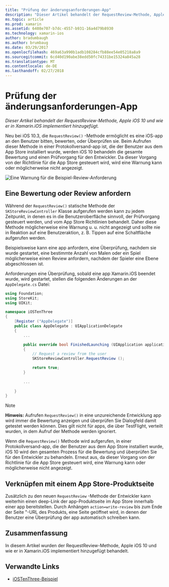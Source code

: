 ```yaml
---
title: "Prüfung der änderungsanforderungen-App"
description: "Dieser Artikel behandelt der RequestReview-Methode, Apple iOS 10 und wie er in Xamarin.iOS implementiert hinzugefügt."
ms.topic: article
ms.prod: xamarin
ms.assetid: 6408e707-b7dc-4557-b931-16a4d79b8930
ms.technology: xamarin-ios
author: bradumbaugh
ms.author: brumbaug
ms.date: 03/29/2017
ms.openlocfilehash: 469a63a990b1adb108284cfb88ee54e05218a8a9
ms.sourcegitcommit: 6cd40d190abe38edd50fc74331be15324a845a28
ms.translationtype: MT
ms.contentlocale: de-DE
ms.lasthandoff: 02/27/2018
---
```

# <a name="request-app-review"></a>Prüfung der änderungsanforderungen-App

_Dieser Artikel behandelt der RequestReview-Methode, Apple iOS 10 und wie er in Xamarin.iOS implementiert hinzugefügt._

Neu bei iOS 10.3, die `RequestReview()` -Methode ermöglicht es eine iOS-app an den Benutzer bitten, bewerten, oder Überprüfen sie. Beim Aufrufen dieser Methode in einer Protokollversand-app ist, die der Benutzer aus dem App Store installiert wurde, werden iOS 10 behandeln die gesamte Bewertung und einen Prüfvorgang für den Entwickler. Da dieser Vorgang von der Richtlinie für die App Store gesteuert wird, wird eine Warnung kann oder möglicherweise nicht angezeigt.

![](request-app-review-images/review01.png "Eine Warnung für die Beispiel-Review-Anforderung")

## <a name="requesting-a-rating-or-review"></a>Eine Bewertung oder Review anfordern

Während der `RequestReview()` statische Methode der `SKStoreReviewController` Klasse aufgerufen werden kann zu jedem Zeitpunkt, in denen es in die Benutzeroberfläche sinnvoll, der Prüfvorgang gesteuert werden, und vom App Store Richtlinien behandelt. Daher diese Methode möglicherweise eine Warnung u. u. nicht angezeigt und sollte nie in Reaktion auf eine Benutzeraktion, z. B. Tippen auf eine Schaltfläche aufgerufen werden.

Beispielsweise kann eine app anfordern, eine Überprüfung, nachdem sie wurde gestartet, eine bestimmte Anzahl von Malen oder ein Spiel möglicherweise einen Review anfordern, nachdem der Spieler eine Ebene abgeschlossen ist.

Anforderungen eine Überprüfung, sobald eine app Xamarin.iOS beendet wurde, wird gestartet, stellen die folgenden Änderungen an der `AppDelegate.cs` Datei:

```csharp
using Foundation;
using StoreKit;
using UIKit;

namespace iOSTenThree
{
    [Register ("AppDelegate")]
    public class AppDelegate : UIApplicationDelegate
    {
        ...

        public override bool FinishedLaunching (UIApplication application, NSDictionary launchOptions)
        {
            // Request a review from the user
            SKStoreReviewController.RequestReview ();

            return true;
        }
        
        ...
        
    }
}
```

> [!NOTE]
> **Hinweis:** Aufrufen `RequestReview()` in eine unzureichende Entwicklung app wird immer die Bewertung anzeigen und überprüfen Sie Dialogfeld damit getestet werden können. Dies gilt nicht für apps, die über TestFlight, verteilt wurden, in dem Aufruf der Methode werden ignoriert.

Wenn die `RequestReview()` Methode wird aufgerufen, in einer Protokollversand-app, die der Benutzer aus dem App Store installiert wurde, iOS 10 wird den gesamten Prozess für die Bewertung und überprüfen Sie für den Entwickler zu behandeln. Erneut aus, da dieser Vorgang von der Richtlinie für die App Store gesteuert wird, eine Warnung kann oder möglicherweise nicht angezeigt.

## <a name="linking-to-an-app-store-product-page"></a>Verknüpfen mit einem App Store-Produktseite 

Zusätzlich zu den neuen `RequestReview` -Methode der Entwickler kann weiterhin einen deep-Link der app-Produktseite im App Store innerhalb einer app bereitstellen. Durch Anhängen `action=write-review` bis zum Ende der Seite "-URL des Produkts, eine Seite geöffnet wird, in denen der Benutzer eine Überprüfung der app automatisch schreiben kann. 

## <a name="summary"></a>Zusammenfassung

In diesem Artikel wurden der RequestReview-Methode, Apple iOS 10 und wie er in Xamarin.iOS implementiert hinzugefügt behandelt.



## <a name="related-links"></a>Verwandte Links

- [iOSTenThree-Beispiel](https://developer.xamarin.com/samples/ios/iOS10/iOSTenThree)
